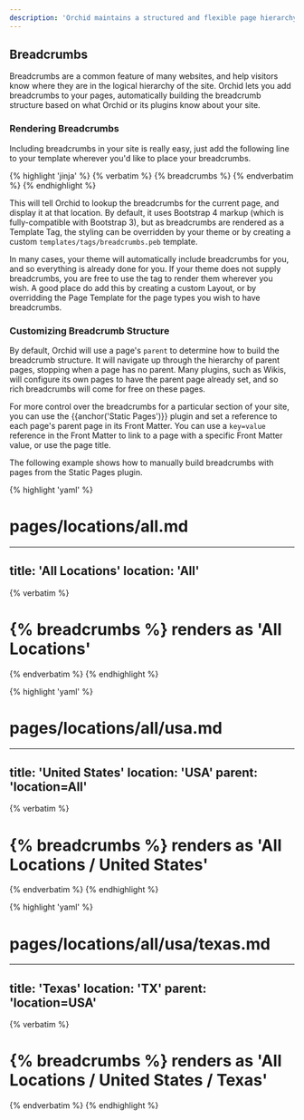```yaml
---
description: 'Orchid maintains a structured and flexible page hierarchy which allows for automatically-generated breadcrumbs.'
---
```


## Breadcrumbs

Breadcrumbs are a common feature of many websites, and help visitors know where they are in the logical hierarchy of the
site. Orchid lets you add breadcrumbs to your pages, automatically building the breadcrumb structure based on what 
Orchid or its plugins know about your site. 

### Rendering Breadcrumbs

Including breadcrumbs in your site is really easy, just add the following line to your template wherever you'd like to
place your breadcrumbs.

{% highlight 'jinja' %}
{% verbatim %}
{% breadcrumbs %}
{% endverbatim %}
{% endhighlight %}

This will tell Orchid to lookup the breadcrumbs for the current page, and display it at that location. By default, it 
uses Bootstrap 4 markup (which is fully-compatible with Bootstrap 3), but as breadcrumbs are rendered as a Template Tag, 
the styling can be overridden by your theme or by creating a custom `templates/tags/breadcrumbs.peb` template.

In many cases, your theme will automatically include breadcrumbs for you, and so everything is already done for you. If
your theme does not supply breadcrumbs, you are free to use the tag to render them wherever you wish. A good place do 
add this by creating a custom Layout, or by overridding the Page Template for the page types you wish to have 
breadcrumbs. 

### Customizing Breadcrumb Structure

By default, Orchid will use a page's `parent` to determine how to build the breadcrumb structure. It will navigate up
through the hierarchy of parent pages, stopping when a page has no parent. Many plugins, such as Wikis, will configure 
its own pages to have the parent page already set, and so rich breadcrumbs will come for free on these pages.

For more control over the breadcrumbs for a particular section of your site, you can use the {{anchor('Static Pages')}}
plugin and set a reference to each page's parent page in its Front Matter. You can use a `key=value` reference in the 
Front Matter to link to a page with a specific Front Matter value, or use the page title. 

The following example shows how to manually build breadcrumbs with pages from the Static Pages plugin.

{% highlight 'yaml' %}
# pages/locations/all.md
---
title: 'All Locations'
location: 'All'
---

{% verbatim %}
# {% breadcrumbs %} renders as 'All Locations' 
{% endverbatim %}
{% endhighlight %}

{% highlight 'yaml' %}
# pages/locations/all/usa.md
---
title: 'United States'
location: 'USA'
parent: 'location=All'
---

{% verbatim %}
# {% breadcrumbs %} renders as 'All Locations / United States' 
{% endverbatim %}
{% endhighlight %}

{% highlight 'yaml' %}
# pages/locations/all/usa/texas.md
---
title: 'Texas'
location: 'TX'
parent: 'location=USA'
---

{% verbatim %}
# {% breadcrumbs %} renders as 'All Locations / United States / Texas' 
{% endverbatim %}
{% endhighlight %}

